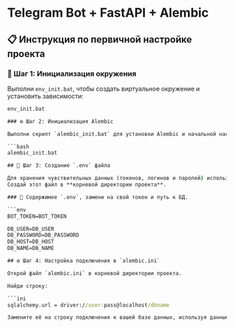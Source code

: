 # Telegram Bot + FastAPI + Alembic

## 📋 Инструкция по первичной настройке проекта

### 🔧 Шаг 1: Инициализация окружения

Выполни `env_init.bat`, чтобы создать виртуальное окружение и установить зависимости:

```bat
env_init.bat

### ⚙️ Шаг 2: Инициализация Alembic

Выполни скрипт `alembic_init.bat` для установки Alembic и начальной настройки:

```bash
alembic_init.bat

## 📁 Шаг 3: Создание `.env` файла

Для хранения чувствительных данных (токенов, логинов и паролей) используется файл `.env`.  
Создай этот файл в **корневой директории проекта**.

### 📄 Содержимое `.env`, замени на свой токен и путь к БД.

```env
BOT_TOKEN=BOT_TOKEN

DB_USER=DB_USER
DB_PASSWORD=DB_PASSWORD
DB_HOST=DB_HOST
DB_NAME=DB_NAME

## ⚙️ Шаг 4: Настройка подключения в `alembic.ini`

Открой файл `alembic.ini` в корневой директории проекта.

Найди строку:

```ini
sqlalchemy.url = driver://user:pass@localhost/dbname

Замените её на строку подключения к вашей базе данных, используя данные из файла .env.

